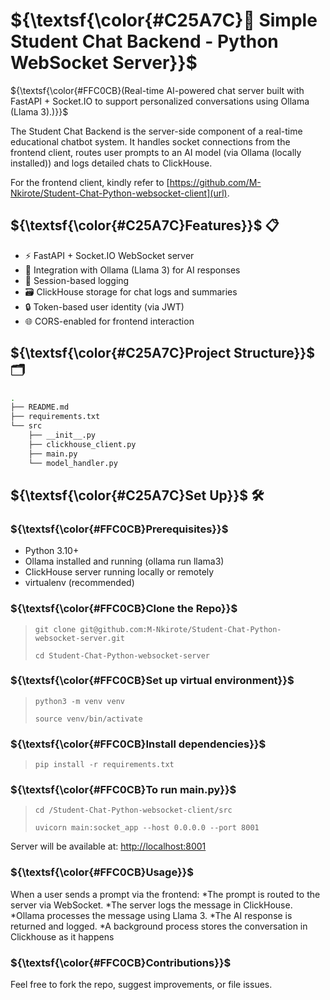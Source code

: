 # ${\textsf{\color{#C25A7C}🤖 Simple Student Chat Backend - Python WebSocket Server}}$ 

${\textsf{\color{#FFC0CB}(Real-time AI-powered chat server built with FastAPI + Socket.IO to support personalized conversations using Ollama (Llama 3).)}}$

The Student Chat Backend is the server-side component of a real-time educational chatbot system. It handles socket connections from the frontend client, routes user prompts to an AI model (via Ollama (locally installed)) and logs detailed chats to ClickHouse.

For the frontend client, kindly refer to [https://github.com/M-Nkirote/Student-Chat-Python-websocket-client](url).

## ${\textsf{\color{#C25A7C}Features}}$ 📋
* ⚡ FastAPI + Socket.IO WebSocket server
* 🤖 Integration with Ollama (Llama 3) for AI responses
* 🧠 Session-based logging
* 🗃️ ClickHouse storage for chat logs and summaries
* 🔒 Token-based user identity (via JWT)
* 🌐 CORS-enabled for frontend interaction

## ${\textsf{\color{#C25A7C}Project Structure}}$ 🗂️
```bash
.
├── README.md
├── requirements.txt
└── src
    ├── __init__.py
    ├── clickhouse_client.py
    ├── main.py
    └── model_handler.py
```

## ${\textsf{\color{#C25A7C}Set Up}}$ 🛠️
### ${\textsf{\color{#FFC0CB}Prerequisites}}$
* Python 3.10+
* Ollama installed and running (ollama run llama3)
* ClickHouse server running locally or remotely
* virtualenv (recommended)

### ${\textsf{\color{#FFC0CB}Clone the Repo}}$
>`git clone git@github.com:M-Nkirote/Student-Chat-Python-websocket-server.git`
>
> `cd Student-Chat-Python-websocket-server`

### ${\textsf{\color{#FFC0CB}Set up virtual environment}}$
> `python3 -m venv venv`
>
> `source venv/bin/activate`

### ${\textsf{\color{#FFC0CB}Install dependencies}}$
> `pip install -r requirements.txt`

### ${\textsf{\color{#FFC0CB}To run main.py}}$
> `cd /Student-Chat-Python-websocket-client/src`
>
> `uvicorn main:socket_app --host 0.0.0.0 --port 8001`

Server will be available at: [http://localhost:8001](url)

### ${\textsf{\color{#FFC0CB}Usage}}$
When a user sends a prompt via the frontend:
*The prompt is routed to the server via WebSocket.
*The server logs the message in ClickHouse.
*Ollama processes the message using Llama 3.
*The AI response is returned and logged.
*A background process stores the conversation in Clickhouse as it happens

### ${\textsf{\color{#FFC0CB}Contributions}}$
Feel free to fork the repo, suggest improvements, or file issues.
